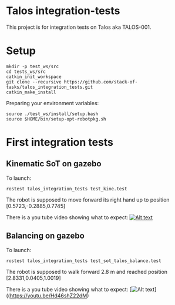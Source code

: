 # Talos integration-tests

This project is for integration tests on Talos aka TALOS-001.

# Setup
```
mkdir -p test_ws/src
cd tests_ws/src
catkin_init_workspace
git clone --recursive https://github.com/stack-of-tasks/talos_integration_tests.git
catkin_make_install
```

Preparing your environment variables:
```
source ./test_ws/install/setup.bash
source $HOME/bin/setup-opt-robotpkg.sh
```
# First integration tests

## Kinematic SoT on gazebo

To launch:
```
rostest talos_integration_tests test_kine.test
```
The robot is supposed to move forward its right hand up to position [0.5723,-0.2885,0.7745]

There is a you tube video showing what to expect:
[![Alt text](http://i3.ytimg.com/vi/gptPEm5Qj3o/hqdefault.jpg)](https://youtu.be/gptPEm5Qj3o)

## Balancing on gazebo

To launch:
```
rostest talos_integration_tests test_sot_talos_balance.test
```
The robot is supposed to walk forward 2.8 m and reached position [2.8331,0.0405,1.0019]

There is a you tube video showing what to expect:
[![Alt text](https://youtu.be/Hd46shZ22dM)]((https://youtu.be/Hd46shZ22dM)

